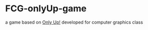# FCG-onlyUp-game
a game based on [Only Up!](https://store.steampowered.com/app/2562240/Only_Up/) developed for computer graphics class
